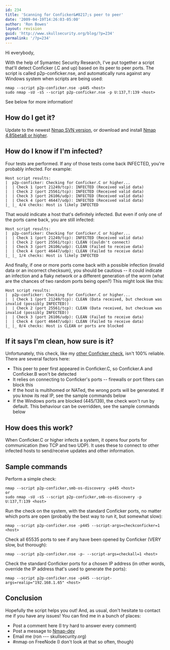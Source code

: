 ```yaml
---
id: 234
title: 'Scanning for Conficker&#8217;s peer to peer'
date: '2009-04-19T14:26:03-05:00'
author: 'Ron Bowes'
layout: revision
guid: 'http://www.skullsecurity.org/blog/?p=234'
permalink: '/?p=234'
---
```


Hi everybody,

With the help of Symantec Security Research, I've put together a script that'll detect Conficker (.C and up) based on its peer to peer ports. The script is called p2p-conficker.nse, and automatically runs against any Windows system when scripts are being used:

```
nmap --script p2p-conficker.nse -p445 <host>
sudo nmap -sU -sS --script p2p-conficker.nse -p U:137,T:139 <host>
```

See below for more information!

## How do I get it?

Update to the newest [Nmap SVN version](http://nmap.org/book/install.html#inst-svn), or download and install [Nmap 4.85beta8 or higher](http://nmap.org/download.html).

## How do I know if I'm infected?

Four tests are performed. If any of those tests come back INFECTED, you're probably infected. For example:

```
Host script results:
|  p2p-conficker: Checking for Conficker.C or higher...
|  | Check 1 (port 21249/tcp): INFECTED (Received valid data)
|  | Check 2 (port 25561/tcp): INFECTED (Received valid data)
|  | Check 3 (port 26106/udp): INFECTED (Received valid data)
|  | Check 4 (port 46447/udp): INFECTED (Received valid data)
|_ |_ 4/4 checks: Host is likely INFECTED
```

That would indicate a host that's definitely infected. But even if only one of the ports came back, you are still infected:

```
Host script results:
|  p2p-conficker: Checking for Conficker.C or higher...
|  | Check 1 (port 21249/tcp): INFECTED (Received valid data)
|  | Check 2 (port 25561/tcp): CLEAN (Couldn't connect)
|  | Check 3 (port 26106/udp): CLEAN (Failed to receive data)
|  | Check 4 (port 46447/udp): CLEAN (Failed to receive data)
|_ |_ 1/4 checks: Host is likely INFECTED
```

And finally, if one or more ports come back with a possible infection (invalid data or an incorrect checksum), you should be cautious -- it could indicate an infection and a flaky network or a different generation of the worm (what are the chances of two random ports being open?) This might look like this:

```
Host script results:
|  p2p-conficker: Checking for Conficker.C or higher...
|  | Check 1 (port 21249/tcp): CLEAN (Data received, but checksum was invalid (possibly INFECTED))
|  | Check 2 (port 25561/tcp): CLEAN (Data received, but checksum was invalid (possibly INFECTED))
|  | Check 3 (port 26106/udp): CLEAN (Failed to receive data)
|  | Check 4 (port 46447/udp): CLEAN (Failed to receive data)
|_ |_ 0/4 checks: Host is CLEAN or ports are blocked
```

## If it says I'm clean, how sure is it?

Unfortunately, this check, like my [other Conficker check](http://www.skullsecurity.org/blog/?p=209), isn't 100% reliable. There are several factors here:

- This peer to peer first appeared in Conficker.C, so Conficker.A and Conficker.B won't be detected
- It relies on connecting to Conficker's ports -- firewalls or port filters can block this
- If the host is multihomed or NATed, the wrong ports will be generated. If you know its real IP, see the sample commands below
- If the Windows ports are blocked (445/139), the check won't run by default. This behaviour can be overridden, see the sample commands below

## How does this work?

When Conficker.C or higher infects a system, it opens four ports for communication (two TCP and two UDP). It uses these to connect to other infected hosts to send/receive updates and other information.

## Sample commands

Perform a simple check:

```
nmap --script p2p-conficker,smb-os-discovery -p445 <host>
or
sudo nmap -sU -sS --script p2p-conficker,smb-os-discovery -p U:137,T:139 <host>
```

Run the check on the system, with the standard Conficker ports, no matter which ports are open (probably the best way to run it, but somewhat slow):

```
nmap --script p2p-conficker.nse -p445 --script-args=checkconficker=1 <host>
```

Check all 65535 ports to see if any have been opened by Conficker (VERY slow, but thorough):

```
nmap --script p2p-conficker.nse -p- --script-args=checkall=1 <host>
```

Check the standard Conficker ports for a chosen IP address (in other words, override the IP address that's used to generate the ports):

```
nmap --script p2p-conficker.nse -p445 --script-args=realip="192.168.1.65" <host>
```

## Conclusion

Hopefully the script helps you out! And, as usual, don't hesitate to contact me if you have any issues! You can find me in a bunch of places:

- Post a comment here (I try hard to answer every comment)
- Post a message to [Nmap-dev](http://insecure.org/mailman/listinfo/nmap-dev)
- Email me (ron --- skullsecurity.org)
- \#nmap on FreeNode (I don't look at that so often, though)